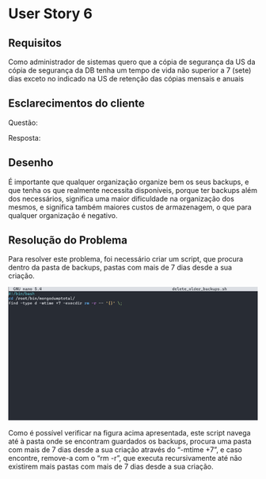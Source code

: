 # User Story 6

## Requisitos
Como administrador de sistemas quero que a cópia de segurança da US da cópia de segurança da DB tenha um tempo de vida não superior a 7 (sete) dias exceto no indicado na US de retenção das cópias mensais e anuais

## Esclarecimentos do cliente

Questão: 

Resposta: 

## Desenho

É importante que qualquer organização organize bem os seus backups, e que tenha os que realmente necessita disponíveis, porque ter backups além dos necessários, significa uma maior dificuldade na organização dos mesmos, e significa também maiores custos de armazenagem, o que para qualquer organização é negativo.

## Resolução do Problema
Para resolver este problema, foi necessário criar um script, que procura dentro da pasta de backups, pastas com mais de 7 dias desde a sua criação.
 
 ![Alt text](image.png)

Como é possível verificar na figura acima apresentada, este script navega até à pasta onde se encontram guardados os backups, procura uma pasta com mais de 7 dias desde a sua criação através do “-mtime +7”, e caso encontre, remove-a com o “rm -r”, que executa recursivamente até não existirem mais pastas com mais de 7 dias desde a sua criação. 
